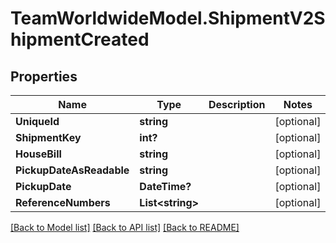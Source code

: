 # TeamWorldwideModel.ShipmentV2ShipmentCreated
## Properties

Name | Type | Description | Notes
------------ | ------------- | ------------- | -------------
**UniqueId** | **string** |  | [optional] 
**ShipmentKey** | **int?** |  | [optional] 
**HouseBill** | **string** |  | [optional] 
**PickupDateAsReadable** | **string** |  | [optional] 
**PickupDate** | **DateTime?** |  | [optional] 
**ReferenceNumbers** | **List&lt;string&gt;** |  | [optional] 

[[Back to Model list]](../README.md#documentation-for-models) [[Back to API list]](../README.md#documentation-for-api-endpoints) [[Back to README]](../README.md)

